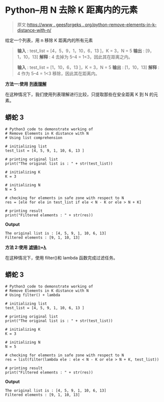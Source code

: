 # Python–用 N 去除 K 距离内的元素

> 原文:[https://www . geesforgeks . org/python-remove-elements-in-k-distance-with-n/](https://www.geeksforgeeks.org/python-remove-elements-in-k-distance-with-n/)

给定一个列表，用 n 移除 K 距离内的所有元素

> **输入** : test_list = [4，5，9，1，10，6，13 ]，K = 3，N = 5
> **输出** : [9，1，10，13]
> **解释** : 4 去掉为 5–4 = 1<3，因此其在距离之内。
> 
> **输入** : test_list = [1，10，6，13 ]，K = 3，N = 5
> **输出** : [1，10，13]
> **解释** : 4 作为 5–4 = 1<3 移除，因此其在距离内。

**方法一:使用** [**列表理解**](https://www.geeksforgeeks.org/python-list-comprehension-and-slicing/)

在这种情况下，我们使用列表理解进行比较，只提取那些在安全距离 K 到 N 的元素。

## 蟒蛇 3

```
# Python3 code to demonstrate working of 
# Remove Elements in K distance with N
# Using list comprehension

# initializing list
test_list = [4, 5, 9, 1, 10, 6, 13 ]

# printing original list
print("The original list is : " + str(test_list))

# initializing K 
K = 3

# initializing N 
N = 5

# checking for elements in safe zone with respect to N
res = [ele for ele in test_list if ele < N - K or ele > N + K]

# printing result 
print("Filtered elements : " + str(res))
```

**Output**

```
The original list is : [4, 5, 9, 1, 10, 6, 13]
Filtered elements : [9, 1, 10, 13]

```

**方法 2:使用** [**滤镜()**](https://www.geeksforgeeks.org/filter-in-python/)**+**[**λ**](https://www.geeksforgeeks.org/python-lambda/)

在这种情况下，使用 filter()和 lambda 函数完成过滤任务。

## 蟒蛇 3

```
# Python3 code to demonstrate working of 
# Remove Elements in K distance with N
# Using filter() + lambda

# initializing list
test_list = [4, 5, 9, 1, 10, 6, 13 ]

# printing original list
print("The original list is : " + str(test_list))

# initializing K 
K = 3

# initializing N 
N = 5

# checking for elements in safe zone with respect to N
res = list(filter(lambda ele : ele < N - K or ele > N + K, test_list))

# printing result 
print("Filtered elements : " + str(res))
```

**Output**

```
The original list is : [4, 5, 9, 1, 10, 6, 13]
Filtered elements : [9, 1, 10, 13]

```